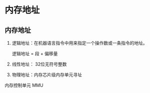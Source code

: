 # 内存地址

## 内存地址

1. 逻辑地址：在机器语言指令中用来指定一个操作数或一条指令的地址。

   逻辑地址 = 段 + 偏移量

2. 线性地址： 32位无符号整数

3. 物理地址：内存芯片级内存单元寻址

内存控制单元 MMU 

